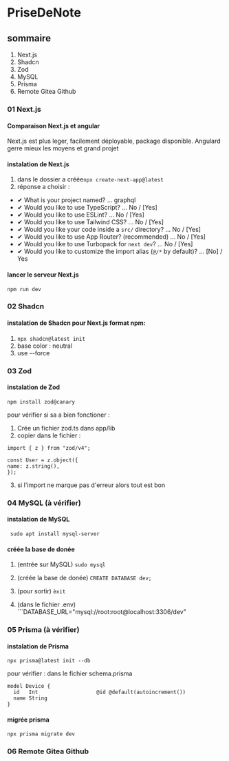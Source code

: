 # PriseDeNote

## sommaire

1. Next.js
2. Shadcn
3. Zod
4. MySQL
5. Prisma
6. Remote Gitea Github

### 01 Next.js

#### Comparaison Next.js et angular

Next.js est plus leger, facilement déployable, package disponible.
Angulard gerre mieux les moyens et grand projet

#### instalation de Next.js

1. dans le dossier a créée```npx create-next-app@latest```
2. réponse a choisir :
  - ✔ What is your project named? … graphql
  - ✔ Would you like to use TypeScript? … No / [Yes]
  - ✔ Would you like to use ESLint? … No / [Yes]
  - ✔ Would you like to use Tailwind CSS? … No / [Yes]
  - ✔ Would you like your code inside a `src/` directory? … No / [Yes]
  - ✔ Would you like to use App Router? (recommended) … No / [Yes]
  - ✔ Would you like to use Turbopack for `next dev`? … No / [Yes]
  - ✔ Would you like to customize the import alias (`@/*` by default)? … [No] / Yes

#### lancer le serveur Next.js
```npm run dev```

### 02 Shadcn

#### instalation de Shadcn pour Next.js format npm:

1. ```npx shadcn@latest init```
2. base color : neutral
3. use --force

### 03 Zod

#### instalation de Zod

```npm install zod@canary```

pour vérifier si sa a bien fonctioner :

1. Crée un fichier zod.ts dans app/lib
2. copier dans le fichier :
  ```
import { z } from "zod/v4";
 
const User = z.object({
  name: z.string(),
});
```
3. si l'import ne marque pas d'erreur alors tout est bon

### 04 MySQL (à vérifier)

#### instalation de MySQL

``` sudo apt install mysql-server```

#### créée la base de donée

1. (entrée sur MySQL) ```sudo mysql```
2. (créée la base de donée) ```CREATE DATABASE dev;```
3. (pour sortir) ```èxit```
   
4. (dans le fichier .env) ```DATABASE_URL="mysql://root:root@localhost:3306/dev"

### 05 Prisma (à vérifier)

#### instalation de Prisma

```npx prisma@latest init --db```

pour vérifier :
dans le fichier schema.prisma

```
model Device {
  id   Int                   @id @default(autoincrement())
  name String
}
```

#### migrée prisma

```npx prisma migrate dev```

### 06 Remote Gitea Github
